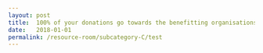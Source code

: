 ```yaml
---
layout: post
title:  100% of your donations go towards the benefitting organisations supported by President’s Challenge.
date:   2018-01-01
permalink: /resource-room/subcategory-C/test
---
```

